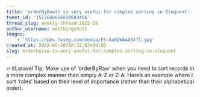 ```yaml
---
title: 'orderByRaw() is very useful for complex sorting in Eloquent'
tweet_id: '1527688616838803456'
thread_slug: weekly-thread-2022-20
author_username: mattkingshott
images:
    - 'https://pbs.twimg.com/media/FS-AaRbWAAA5Xfl.jpg'
created_at: 2022-05-20T16:32:03+00:00
slug: orderbyraw-is-very-useful-for-complex-sorting-in-eloquent
---
```

🔥 #Laravel Tip: Make use of ‘orderByRaw’ when you need to sort records in a more complex manner than simply A-Z or Z-A. Here’s an example where I sort ‘roles’ based on their level of importance (rather than their alphabetical order).
